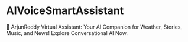 # AIVoiceSmartAssistant
🚀 ArjunReddy Virtual Assistant: Your AI Companion for Weather, Stories, Music, and News! Explore Conversational AI Now.
